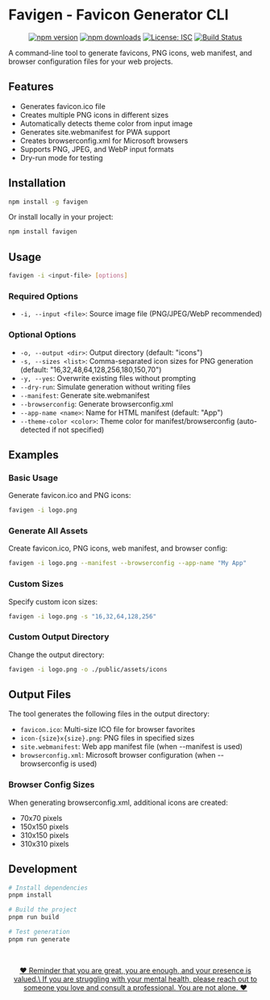 # Favigen - Favicon Generator CLI

<p align="center">
  <a href="https://www.npmjs.com/package/favigen"><img src="https://img.shields.io/npm/v/favigen.svg" alt="npm version"></a>
  <a href="https://www.npmjs.com/package/favigen"><img src="https://img.shields.io/npm/dm/favigen.svg" alt="npm downloads"></a>
  <a href="https://github.com/tdanks2000/favigen/blob/main/LICENSE"><img src="https://img.shields.io/npm/l/favigen.svg" alt="License: ISC"></a>
  <a href="https://github.com/tdanks2000/favigen/actions/workflows/build.yml"><img src="https://img.shields.io/github/actions/workflow/status/tdanks2000/favigen/build.yml?branch=main" alt="Build Status"></a>
</p>

A command-line tool to generate favicons, PNG icons, web manifest, and browser configuration files for your web projects.

## Features

- Generates favicon.ico file
- Creates multiple PNG icons in different sizes
- Automatically detects theme color from input image
- Generates site.webmanifest for PWA support
- Creates browserconfig.xml for Microsoft browsers
- Supports PNG, JPEG, and WebP input formats
- Dry-run mode for testing

## Installation

```bash
npm install -g favigen
```

Or install locally in your project:

```bash
npm install favigen
```

## Usage

```bash
favigen -i <input-file> [options]
```

### Required Options

- `-i, --input <file>`: Source image file (PNG/JPEG/WebP recommended)

### Optional Options

- `-o, --output <dir>`: Output directory (default: "icons")
- `-s, --sizes <list>`: Comma-separated icon sizes for PNG generation (default: "16,32,48,64,128,256,180,150,70")
- `-y, --yes`: Overwrite existing files without prompting
- `--dry-run`: Simulate generation without writing files
- `--manifest`: Generate site.webmanifest
- `--browserconfig`: Generate browserconfig.xml
- `--app-name <name>`: Name for HTML manifest (default: "App")
- `--theme-color <color>`: Theme color for manifest/browserconfig (auto-detected if not specified)

## Examples

### Basic Usage

Generate favicon.ico and PNG icons:

```bash
favigen -i logo.png
```

### Generate All Assets

Create favicon.ico, PNG icons, web manifest, and browser config:

```bash
favigen -i logo.png --manifest --browserconfig --app-name "My App"
```

### Custom Sizes

Specify custom icon sizes:

```bash
favigen -i logo.png -s "16,32,64,128,256"
```

### Custom Output Directory

Change the output directory:

```bash
favigen -i logo.png -o ./public/assets/icons
```

## Output Files

The tool generates the following files in the output directory:

- `favicon.ico`: Multi-size ICO file for browser favorites
- `icon-{size}x{size}.png`: PNG files in specified sizes
- `site.webmanifest`: Web app manifest file (when --manifest is used)
- `browserconfig.xml`: Microsoft browser configuration (when --browserconfig is used)

### Browser Config Sizes

When generating browserconfig.xml, additional icons are created:

- 70x70 pixels
- 150x150 pixels
- 310x150 pixels
- 310x310 pixels

## Development

```bash
# Install dependencies
pnpm install

# Build the project
pnpm run build

# Test generation
pnpm run generate
```

<br/>

<p align="center">
<a target="_blank" href="https://tdanks.com/mental-health/quote">
❤️ Reminder that <strong\><i\>you are great, you are enough, and your presence is valued.</i\>\</strong\> If you are struggling with your mental health, please reach out to someone you love and consult a professional. You are not alone. ❤️
</a>
</p>
